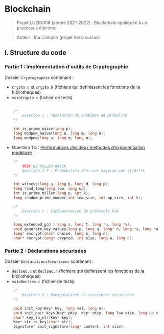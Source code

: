 # Blockchain

> Projet LU2IN006 (année 2021-2022) : Blockchain appliquée à un processus éléctoral
>
> Auteur : Ina Campan (projet hors-cursus)

## I. Structure du code

### Partie 1 : Implémentation d'outils de Cryptographie

Dossier _`Cryptographie`_ contenant :

+ `crypto.c` et `crypto.h` (fichiers qui definissent les fonctions de la bibliothéques)
+ `mainCrypto.c` (fichier de tests)

```c
    
    /*
        Exercice 1 : Résolution du problème de primalité
    */

    int is_prime_naive(long p);
    long modpow_naive(long a, long m, long n);
    long modpow(long a, long m, long n);
```

+ Question 1.5 : [Performances des deux méthodes d'exponentiation modulaire](plot.png)

```c
    /*
        TEST DE MILLER-RABIN
        Question 1.7 : Probabilite d'erreur majoree par (1/4)**k
    */

    int witness(long a, long b, long d, long p);
    long rand_long(long low, long up);
    int is_prime_miller(long p, int k);
    long random_prime_number(int low_size, int up_size, int k);

    /*
        Exercice 2 : Implémentation du protocole RSA
    */

    long extended_gcd ( long s, long t, long *u, long *v);
    void generate_key_values(long p, long q, long* n, long *s, long *u);
    long* encrypt(char* chaine, long s, long n);
    char* decrypt(long* crypted, int size, long u, long n);
```

### Partie 2 : Déclarations sécurisées

Dossier _`DeclarationsSecurisees`_ contenant :

+ `declsec.c` et `declsec.h` (fichiers qui definissent les fonctions de la bibliothéques)
+ `mainDeclsec.c` (fichier de tests)

```c
    /*
        Exercice 3 : Manipulations de structures sécurisées
    */

    void init_key(Key* key, long val, long n);
    void init_pair_keys(Key* pKey, Key* sKey, long low_size, long up_size);
    char* key_to_str(Key* key);
    Key* str_to_key(char* str);
    Signature* init_signature(long* content, int size);
```